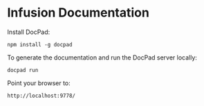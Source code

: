 Infusion Documentation
======================

Install DocPad:

```
npm install -g docpad
```

To generate the documentation and run the DocPad server locally:

```
docpad run
```

Point your browser to:

```
http://localhost:9778/
```
